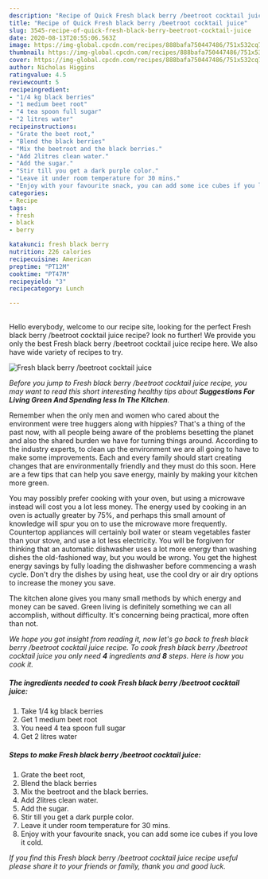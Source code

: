 ```yaml
---
description: "Recipe of Quick Fresh black berry /beetroot cocktail juice"
title: "Recipe of Quick Fresh black berry /beetroot cocktail juice"
slug: 3545-recipe-of-quick-fresh-black-berry-beetroot-cocktail-juice
date: 2020-08-13T20:55:06.563Z
image: https://img-global.cpcdn.com/recipes/888bafa750447486/751x532cq70/fresh-black-berry-beetroot-cocktail-juice-recipe-main-photo.jpg
thumbnail: https://img-global.cpcdn.com/recipes/888bafa750447486/751x532cq70/fresh-black-berry-beetroot-cocktail-juice-recipe-main-photo.jpg
cover: https://img-global.cpcdn.com/recipes/888bafa750447486/751x532cq70/fresh-black-berry-beetroot-cocktail-juice-recipe-main-photo.jpg
author: Nicholas Higgins
ratingvalue: 4.5
reviewcount: 5
recipeingredient:
- "1/4 kg black berries"
- "1 medium beet root"
- "4 tea spoon full sugar"
- "2 litres water"
recipeinstructions:
- "Grate the beet root,"
- "Blend the black berries"
- "Mix the beetroot and the black berries."
- "Add 2litres clean water."
- "Add the sugar."
- "Stir till you get a dark purple color."
- "Leave it under room temperature for 30 mins."
- "Enjoy with your favourite snack, you can add some ice cubes if you love it cold."
categories:
- Recipe
tags:
- fresh
- black
- berry

katakunci: fresh black berry 
nutrition: 226 calories
recipecuisine: American
preptime: "PT12M"
cooktime: "PT47M"
recipeyield: "3"
recipecategory: Lunch

---
```

<br>
Hello everybody, welcome to our recipe site, looking for the perfect Fresh black berry /beetroot cocktail juice recipe? look no further! We provide you only the best Fresh black berry /beetroot cocktail juice recipe here. We also have wide variety of recipes to try.
<br>


![Fresh black berry /beetroot cocktail juice](https://img-global.cpcdn.com/recipes/888bafa750447486/751x532cq70/fresh-black-berry-beetroot-cocktail-juice-recipe-main-photo.jpg)

<i>Before you jump to Fresh black berry /beetroot cocktail juice recipe, you may want to read this short interesting healthy tips about 
<strong>Suggestions For Living Green And Spending less In The Kitchen</strong>.</i>
</br>

Remember when the only men and women who cared about the environment were tree huggers along with hippies? That's a thing of the past now, with all people being aware of the problems besetting the planet and also the shared burden we have for turning things around. According to the industry experts, to clean up the environment we are all going to have to make some improvements. Each and every family should start creating changes that are environmentally friendly and they must do this soon. Here are a few tips that can help you save energy, mainly by making your kitchen more green.

You may possibly prefer cooking with your oven, but using a microwave instead will cost you a lot less money. The energy used by cooking in an oven is actually greater by 75%, and perhaps this small amount of knowledge will spur you on to use the microwave more frequently. Countertop appliances will certainly boil water or steam vegetables faster than your stove, and use a lot less electricity. You will be forgiven for thinking that an automatic dishwasher uses a lot more energy than washing dishes the old-fashioned way, but you would be wrong. You get the highest energy savings by fully loading the dishwasher before commencing a wash cycle. Don't dry the dishes by using heat, use the cool dry or air dry options to increase the money you save.

The kitchen alone gives you many small methods by which energy and money can be saved. Green living is definitely something we can all accomplish, without difficulty. It's concerning being practical, more often than not.


<i>We hope you got insight from reading it, now let's go back to fresh black berry /beetroot cocktail juice recipe. To cook fresh black berry /beetroot cocktail juice you only need <strong>4</strong> ingredients and <strong>8</strong> steps. Here is how you cook it.
</i>

##### The ingredients needed to cook Fresh black berry /beetroot cocktail juice:

1. Take 1/4 kg black berries
1. Get 1 medium beet root
1. You need 4 tea spoon full sugar
1. Get 2 litres water


##### Steps to make Fresh black berry /beetroot cocktail juice:

1. Grate the beet root,
1. Blend the black berries
1. Mix the beetroot and the black berries.
1. Add 2litres clean water.
1. Add the sugar.
1. Stir till you get a dark purple color.
1. Leave it under room temperature for 30 mins.
1. Enjoy with your favourite snack, you can add some ice cubes if you love it cold.


<i>If you find this Fresh black berry /beetroot cocktail juice recipe useful please share it to your friends or family, thank you and good luck.</i>
